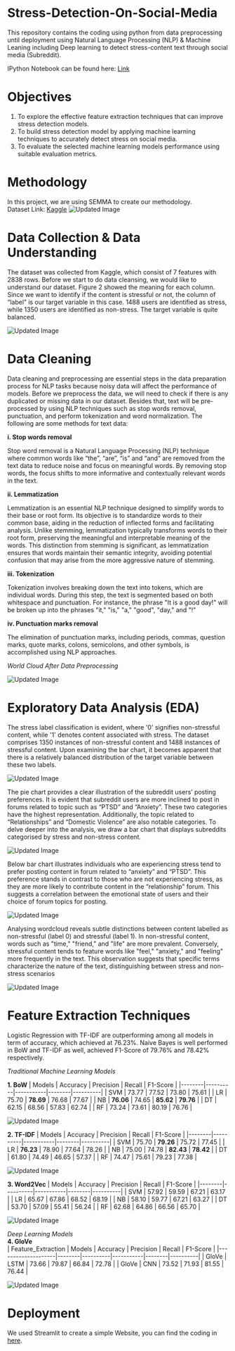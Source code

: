 # Stress-Detection-On-Social-Media
This repository contains the coding using python from data preprocessing until deployment using Natural Language Processing (NLP) & Machine Leaning including Deep learning to detect stress-content text through social media (Subreddit).

 IPython Notebook can be found here: [Link](https://github.com/sokqi918/Stress-Detection-On-Social-Media/blob/main/Coding/New_P1_Stress_detection%20(2).ipynb)

# Objectives
1. To explore the effective feature extraction techniques that can improve stress detection models.
2. To build stress detection model by applying machine learning techniques to accurately detect stress on social media.
3. To evaluate the selected machine learning models performance using suitable evaluation metrics.

# Methodology
In this project, we are using SEMMA to create our methodology.  
Dataset Link: [Kaggle](https://www.kaggle.com/datasets/kreeshrajani/human-stress-prediction)
![Updated Image](https://github.com/sokqi918/Stress-Detection-On-Social-Media/blob/main/Pictures/methodology.jpg)

# Data Collection & Data Understanding
The dataset was collected from Kaggle, which consist of 7 features with 2838 rows. Before we start to do data cleansing, we would like to understand our dataset. Figure 2 showed the meaning for each column. Since we want to identify if the content is stressful or not, the column of “label” is our target variable in this case. 1488 users are identified as stress, while 1350 users are identified as non-stress. The target variable is quite balanced.

![Updated Image](https://github.com/sokqi918/Stress-Detection-On-Social-Media-Using-NLP-and-Machine-Learning/blob/main/Pictures/data%20description.jpg)

# Data Cleaning
Data cleaning and preprocessing are essential steps in the data preparation process for NLP tasks because noisy data will affect the performance of models. Before we preprocess the data, we will need to check if there is any duplicated or missing data in our dataset. Besides that, text will be pre-processed by using NLP techniques such as stop words removal, punctuation, and perform tokenization and word normalization. The following are some methods for text data:

**i.	Stop words removal**

Stop word removal is a Natural Language Processing (NLP) technique where common words like “the”, “are”, “is” and “and” are removed from the text data to reduce noise and focus on meaningful words. By removing stop words, the focus shifts to more informative and contextually relevant words in the text.

**ii.	Lemmatization**

Lemmatization is an essential NLP technique designed to simplify words to their base or root form. Its objective is to standardize words to their common base, aiding in the reduction of inflected forms and facilitating analysis. Unlike stemming, lemmatization typically transforms words to their root form, preserving the meaningful and interpretable meaning of the words. This distinction from stemming is significant, as lemmatization ensures that words maintain their semantic integrity, avoiding potential confusion that may arise from the more aggressive nature of stemming.

**iii.	Tokenization**

Tokenization involves breaking down the text into tokens, which are individual words. During this step, the text is segmented based on both whitespace and punctuation. For instance, the phrase "It is a good day!" will be broken up into the phrases "it," "is," "a," "good", "day," and "!"

**iv.	Punctuation marks removal**

The elimination of punctuation marks, including periods, commas, question marks, quote marks, colons, semicolons, and other symbols, is accomplished using NLP approaches.

*World Cloud After Data Preprocessing*

![Updated Image](https://github.com/sokqi918/Stress-Detection-On-Social-Media-Using-NLP-and-Machine-Learning/blob/main/Pictures/World%20Cloud%20After%20Data%20Preprocessing.jpg)

# Exploratory Data Analysis (EDA)

The stress label classification is evident, where '0' signifies non-stressful content, while '1' denotes content associated with stress. The dataset comprises 1350 instances of non-stressful content and 1488 instances of stressful content. Upon examining the bar chart, it becomes apparent that there is a relatively balanced distribution of the target variable between these two labels.

![Updated Image](https://github.com/sokqi918/Stress-Detection-On-Social-Media-Using-NLP-and-Machine-Learning/blob/main/Pictures/stressornot.jpg)

The pie chart provides a clear illustration of the subreddit users’ posting preferences. It is evident that subreddit users are more inclined to post in forums related to topic such as “PTSD” and “Anxiety”. These two categories have the highest representation. Additionally, the topic related to “Relationships” and “Domestic Violence” are also notable categories. To delve deeper into the analysis, we draw a bar chart that displays subreddits categorised by stress and non-stress content.

![Updated Image](https://github.com/sokqi918/Stress-Detection-On-Social-Media-Using-NLP-and-Machine-Learning/blob/main/Pictures/piechart.jpg)

Below bar chart illustrates individuals who are experiencing stress tend to prefer posting content in forum related to “anxiety” and “PTSD”. This preference stands in contrast to those who are not experiencing stress, as they are more likely to contribute content in the “relationship” forum. This suggests a correlation between the emotional state of users and their choice of forum topics for posting.

![Updated Image](https://github.com/sokqi918/Stress-Detection-On-Social-Media-Using-NLP-and-Machine-Learning/blob/main/Pictures/barchart.jpg)

Analysing wordcloud reveals subtle distinctions between content labelled as non-stressful (label 0) and stressful (label 1). In non-stressful content, words such as "time," "friend," and "life" are more prevalent. Conversely, stressful content tends to feature words like "feel," "anxiety," and "feeling" more frequently in the text. This observation suggests that specific terms characterize the nature of the text, distinguishing between stress and non-stress scenarios

![Updated Image](https://github.com/sokqi918/Stress-Detection-On-Social-Media-Using-NLP-and-Machine-Learning/blob/main/Pictures/wordcloud.jpg)


# Feature Extraction Techniques
Logistic Regression with TF-IDF are outperforming among all models in term of accuracy, which achieved at 76.23%. Naive Bayes is well performed in BoW and TF-IDF as well, achieved F1-Score of 79.76% and 78.42% respectively. 

*Traditional Machine Learning Models*  

**1. BoW** 
| Models | Accuracy | Precision | Recall | F1-Score |
|--------|----------|-----------|--------|----------|
| SVM    | 73.77    | 77.52     | 73.80  | 75.61    |
| LR     | 75.70    | **78.69**     | 76.68  | 77.67    |
| NB     | **76.06**    | 74.65     | **85.62**  | **79.76**    |
| DT     | 62.15    | 68.56     | 57.83  | 62.74    |
| RF     | 73.24    | 73.61     | 80.19  | 76.76    |

![Updated Image](https://github.com/sokqi918/Stress-Detection-On-Social-Media/blob/main/Pictures/BoW.png)

**2. TF-IDF** 
| Models | Accuracy | Precision | Recall | F1-Score |
|--------|----------|-----------|--------|----------|
| SVM    | 75.70    | **79.26**     | 75.72  | 77.45    |
| LR     | **76.23**    | 78.90     | 77.64  | 78.26    |
| NB     | 75.00    | 74.78     | **82.43**  | **78.42**    |
| DT     | 61.80    | 74.49     | 46.65  | 57.37    |
| RF     | 74.47    | 75.61     | 79.23  | 77.38    |

![Updated Image](https://github.com/sokqi918/Stress-Detection-On-Social-Media/blob/main/Pictures/TFIDF.png)

**3. Word2Vec**
| Models | Accuracy | Precision | Recall | F1-Score |
|--------|----------|-----------|--------|----------|
| SVM    | 57.92    | 59.59     | 67.21  | 63.17    |
| LR     | 65.67    | 67.86     | 68.52  | 68.19    |
| NB     | 58.10    | 59.77     | 67.21  | 63.27    |
| DT     | 53.70    | 57.09     | 55.41  | 56.24    |
| RF     | 62.68    | 64.86     | 66.56  | 65.70    |

![Updated Image](https://github.com/sokqi918/Stress-Detection-On-Social-Media/blob/main/Pictures/Word2vec.png)

*Deep Learning Models*  
**4. GloVe**  
| Feature_Extraction | Models | Accuracy | Precision | Recall | F1-Score |
|--------------------|--------|----------|-----------|--------|----------|
| GloVe              | LSTM   | 73.66    | 79.87     | 66.84  | 72.78    |
| GloVe              | CNN    | 73.52    | 71.93     | 81.55  | 76.44    |

![Updated Image](https://github.com/sokqi918/Stress-Detection-On-Social-Media/blob/main/Pictures/glove.png)

# Deployment
We used Streamlit to create a simple Website, you can find the coding in [here](https://github.com/sokqi918/Stress-Detection-On-Social-Media/tree/main/Deployment).
